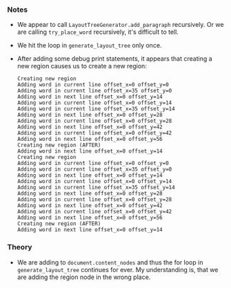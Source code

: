 ### Notes

-   We appear to call `LayoutTreeGenerator.add_paragraph` recursively.
    Or we are calling `try_place_word` recursively, it's difficult to tell.

-   We hit the loop in `generate_layout_tree` only once.

-   After adding some debug print statements, it appears that creating a new region causes us to create a new region:

    ```none
    Creating new region
    Adding word in current line offset_x=0 offset_y=0
    Adding word in current line offset_x=35 offset_y=0
    Adding word in next line offset_x=0 offset_y=14
    Adding word in current line offset_x=0 offset_y=14
    Adding word in current line offset_x=35 offset_y=14
    Adding word in next line offset_x=0 offset_y=28
    Adding word in current line offset_x=0 offset_y=28
    Adding word in next line offset_x=0 offset_y=42
    Adding word in current line offset_x=0 offset_y=42
    Adding word in next line offset_x=0 offset_y=56
    Creating new region (AFTER)
    Adding word in next line offset_x=0 offset_y=14
    Creating new region
    Adding word in current line offset_x=0 offset_y=0
    Adding word in current line offset_x=35 offset_y=0
    Adding word in next line offset_x=0 offset_y=14
    Adding word in current line offset_x=0 offset_y=14
    Adding word in current line offset_x=35 offset_y=14
    Adding word in next line offset_x=0 offset_y=28
    Adding word in current line offset_x=0 offset_y=28
    Adding word in next line offset_x=0 offset_y=42
    Adding word in current line offset_x=0 offset_y=42
    Adding word in next line offset_x=0 offset_y=56
    Creating new region (AFTER)
    Adding word in next line offset_x=0 offset_y=14
    ```

### Theory

-   We are adding to `document.content_nodes` and thus the for loop in `generate_layout_tree` continues for ever.
    My understanding is, that we are adding the region node in the wrong place.
